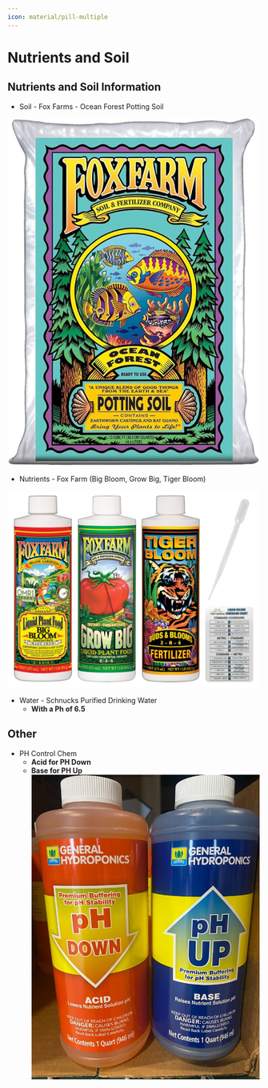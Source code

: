 ```yaml
---
icon: material/pill-multiple
---
```


# Nutrients and Soil

## Nutrients and Soil Information

- Soil - Fox Farms - Ocean Forest Potting Soil

![Potting Soil](assets/images/soil.jpg)

- Nutrients - Fox Farm (Big Bloom, Grow Big, Tiger Bloom)

![Nutrients](assets/images/nuties.jpg)

- Water - Schnucks Purified Drinking Water
    - **With a Ph of 6.5**

## Other

- PH Control Chem
    - **Acid for PH Down**
    - **Base for PH Up**
![PH Chems](assets/images/phstuff.jpg)